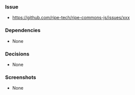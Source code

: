 ### Issue
- https://github.com/ripe-tech/ripe-commons-js/issues/xxx

### Dependencies
- None

### Decisions
- None

### Screenshots
- None
